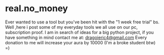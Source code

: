 # real.no_money
Ever wanted to use a tool but you've been hit with the "1 week free trial" bs.
Well ,here i post some of my everyday tools we all use on our pc, subscription proof.
I am in search of ideas for a big python project, if you have something in mind contact me at:
dragoieric4@gmail.com
Every donation to me will increase your aura by 10000 (I'm a broke student btw) =)
